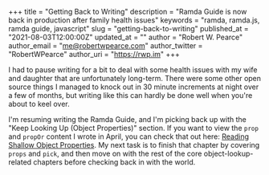 +++
title = "Getting Back to Writing"
description = "Ramda Guide is now back in production after family health issues"
keywords = "ramda, ramda.js, ramda guide, javascript"
slug = "getting-back-to-writing"
published_at = "2021-08-03T12:00:00Z"
updated_at = ""
author = "Robert W. Pearce"
author_email = "me@robertwpearce.com"
author_twitter = "RobertWPearce"
author_uri = "https://rwp.im"
+++

I had to pause writing for a bit to deal with some health issues with my wife
and daughter that are unfortunately long-term. There were some other open source
things I managed to knock out in 30 minute increments at night over a few of
months, but writing like this can hardly be done well when you're about to keel
over.

I'm resuming writing the Ramda Guide, and I'm picking back up with the
"Keep Looking Up (Object Properties)" section.
If you want to view the `prop` and `propOr` content I wrote in April, you can
check that out here: [Reading Shallow Object
Properties](https://ramda.guide/book/reading-shallow-object-properties.html). My
next task is to finish that chapter by covering `props` and `pick`, and then
move on with the rest of the core object-lookup-related chapters before checking
back in with the world.
